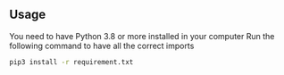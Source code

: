 ## Usage

You need to have Python 3.8 or more installed in your computer
Run the following command to have all the correct imports
```bash
pip3 install -r requirement.txt
```